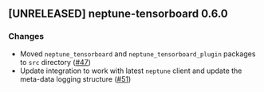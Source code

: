 ## [UNRELEASED] neptune-tensorboard 0.6.0

### Changes
- Moved `neptune_tensorboard` and `neptune_tensorboard_plugin` packages to `src` directory ([#47](https://github.com/neptune-ai/neptune-tensorboard/pull/47))
- Update integration to work with latest `neptune` client and update the meta-data logging structure ([#51](https://github.com/neptune-ai/neptune-tensorboard/pull/51))
